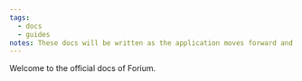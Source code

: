 ```yaml
---
tags:
  - docs
  - guides
notes: These docs will be written as the application moves forward and will be published onto the main website with time
---
```

Welcome to the official docs of Forium.
